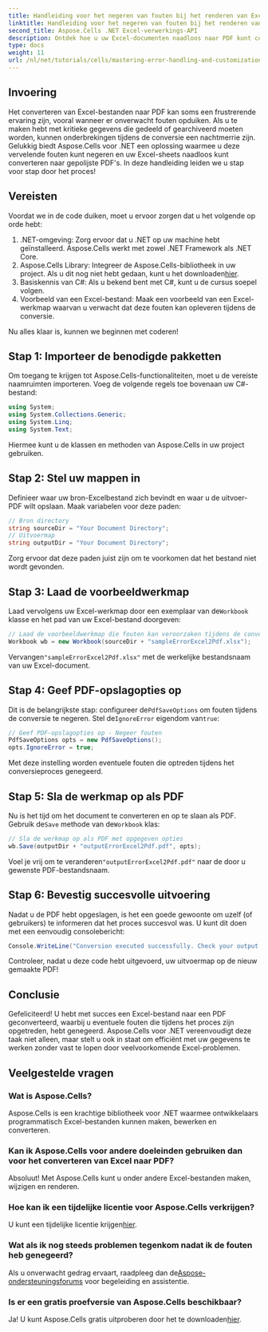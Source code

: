 ```yaml
---
title: Handleiding voor het negeren van fouten bij het renderen van Excel naar PDF
linktitle: Handleiding voor het negeren van fouten bij het renderen van Excel naar PDF
second_title: Aspose.Cells .NET Excel-verwerkings-API
description: Ontdek hoe u uw Excel-documenten naadloos naar PDF kunt converteren met Aspose.Cells voor .NET, terwijl u fouten tijdens het conversieproces omzeilt. Deze stapsgewijze handleiding biedt duidelijke instructies en essentiële codefragmenten.
type: docs
weight: 11
url: /nl/net/tutorials/cells/mastering-error-handling-and-customization/guide-ignore-errors-in-excel/
---
```

## Invoering

Het converteren van Excel-bestanden naar PDF kan soms een frustrerende ervaring zijn, vooral wanneer er onverwacht fouten opduiken. Als u te maken hebt met kritieke gegevens die gedeeld of gearchiveerd moeten worden, kunnen onderbrekingen tijdens de conversie een nachtmerrie zijn. Gelukkig biedt Aspose.Cells voor .NET een oplossing waarmee u deze vervelende fouten kunt negeren en uw Excel-sheets naadloos kunt converteren naar gepolijste PDF's. In deze handleiding leiden we u stap voor stap door het proces!

## Vereisten

Voordat we in de code duiken, moet u ervoor zorgen dat u het volgende op orde hebt:

1. .NET-omgeving: Zorg ervoor dat u .NET op uw machine hebt geïnstalleerd. Aspose.Cells werkt met zowel .NET Framework als .NET Core.
2. Aspose.Cells Library: Integreer de Aspose.Cells-bibliotheek in uw project. Als u dit nog niet hebt gedaan, kunt u het downloaden[hier](https://releases.aspose.com/cells/net/).
3. Basiskennis van C#: Als u bekend bent met C#, kunt u de cursus soepel volgen.
4. Voorbeeld van een Excel-bestand: Maak een voorbeeld van een Excel-werkmap waarvan u verwacht dat deze fouten kan opleveren tijdens de conversie.

Nu alles klaar is, kunnen we beginnen met coderen!

## Stap 1: Importeer de benodigde pakketten

Om toegang te krijgen tot Aspose.Cells-functionaliteiten, moet u de vereiste naamruimten importeren. Voeg de volgende regels toe bovenaan uw C#-bestand:

```csharp
using System;
using System.Collections.Generic;
using System.Linq;
using System.Text;
```

Hiermee kunt u de klassen en methoden van Aspose.Cells in uw project gebruiken.

## Stap 2: Stel uw mappen in

Definieer waar uw bron-Excelbestand zich bevindt en waar u de uitvoer-PDF wilt opslaan. Maak variabelen voor deze paden:

```csharp
// Bron directory
string sourceDir = "Your Document Directory";
// Uitvoermap
string outputDir = "Your Document Directory";
```

Zorg ervoor dat deze paden juist zijn om te voorkomen dat het bestand niet wordt gevonden.

## Stap 3: Laad de voorbeeldwerkmap

Laad vervolgens uw Excel-werkmap door een exemplaar van de`Workbook` klasse en het pad van uw Excel-bestand doorgeven:

```csharp
// Laad de voorbeeldwerkmap die fouten kan veroorzaken tijdens de conversie
Workbook wb = new Workbook(sourceDir + "sampleErrorExcel2Pdf.xlsx");
```

 Vervangen`"sampleErrorExcel2Pdf.xlsx"` met de werkelijke bestandsnaam van uw Excel-document.

## Stap 4: Geef PDF-opslagopties op

 Dit is de belangrijkste stap: configureer de`PdfSaveOptions` om fouten tijdens de conversie te negeren. Stel de`IgnoreError` eigendom van`true`:

```csharp
// Geef PDF-opslagopties op - Negeer fouten
PdfSaveOptions opts = new PdfSaveOptions();
opts.IgnoreError = true;
```

Met deze instelling worden eventuele fouten die optreden tijdens het conversieproces genegeerd.

## Stap 5: Sla de werkmap op als PDF

 Nu is het tijd om het document te converteren en op te slaan als PDF. Gebruik de`Save` methode van de`Workbook` klas:

```csharp
// Sla de werkmap op als PDF met opgegeven opties
wb.Save(outputDir + "outputErrorExcel2Pdf.pdf", opts);
```

 Voel je vrij om te veranderen`"outputErrorExcel2Pdf.pdf"` naar de door u gewenste PDF-bestandsnaam.

## Stap 6: Bevestig succesvolle uitvoering

Nadat u de PDF hebt opgeslagen, is het een goede gewoonte om uzelf (of gebruikers) te informeren dat het proces succesvol was. U kunt dit doen met een eenvoudig consolebericht:

```csharp
Console.WriteLine("Conversion executed successfully. Check your output directory for the PDF.");
```

Controleer, nadat u deze code hebt uitgevoerd, uw uitvoermap op de nieuw gemaakte PDF!

## Conclusie

Gefeliciteerd! U hebt met succes een Excel-bestand naar een PDF geconverteerd, waarbij u eventuele fouten die tijdens het proces zijn opgetreden, hebt genegeerd. Aspose.Cells voor .NET vereenvoudigt deze taak niet alleen, maar stelt u ook in staat om efficiënt met uw gegevens te werken zonder vast te lopen door veelvoorkomende Excel-problemen.

## Veelgestelde vragen

### Wat is Aspose.Cells?

Aspose.Cells is een krachtige bibliotheek voor .NET waarmee ontwikkelaars programmatisch Excel-bestanden kunnen maken, bewerken en converteren.

### Kan ik Aspose.Cells voor andere doeleinden gebruiken dan voor het converteren van Excel naar PDF?

Absoluut! Met Aspose.Cells kunt u onder andere Excel-bestanden maken, wijzigen en renderen.

### Hoe kan ik een tijdelijke licentie voor Aspose.Cells verkrijgen?

 U kunt een tijdelijke licentie krijgen[hier](https://purchase.aspose.com/temporary-license/).

### Wat als ik nog steeds problemen tegenkom nadat ik de fouten heb genegeerd?

 Als u onverwacht gedrag ervaart, raadpleeg dan de[Aspose-ondersteuningsforums](https://forum.aspose.com/c/cells/9) voor begeleiding en assistentie.

### Is er een gratis proefversie van Aspose.Cells beschikbaar?

 Ja! U kunt Aspose.Cells gratis uitproberen door het te downloaden[hier](https://releases.aspose.com/).